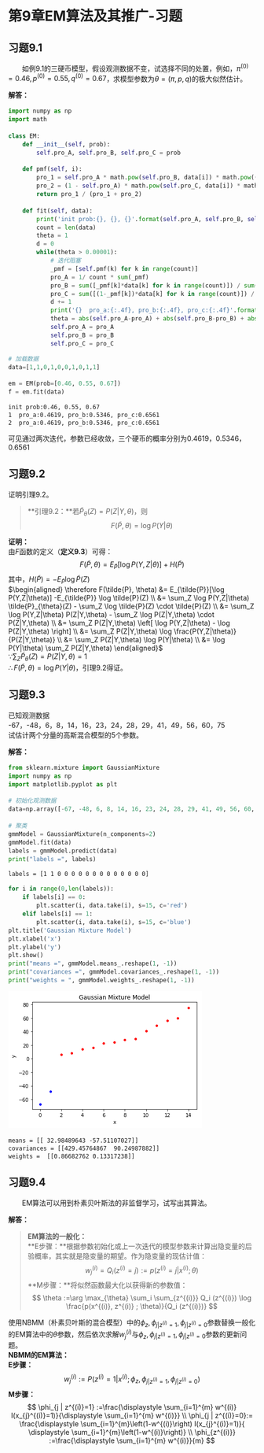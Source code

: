 # 第9章EM算法及其推广-习题
## 习题9.1

&emsp;&emsp;如例9.1的三硬币模型，假设观测数据不变，试选择不同的处置，例如，$\pi^{(0)}=0.46,p^{(0)}=0.55,q^{(0)}=0.67$，求模型参数为$\theta=(\pi,p,q)$的极大似然估计。  

**解答：**

```python
import numpy as np
import math

class EM:
    def __init__(self, prob):
        self.pro_A, self.pro_B, self.pro_C = prob
        
    def pmf(self, i):
        pro_1 = self.pro_A * math.pow(self.pro_B, data[i]) * math.pow((1-self.pro_B), 1-data[i])
        pro_2 = (1 - self.pro_A) * math.pow(self.pro_C, data[i]) * math.pow((1-self.pro_C), 1-data[i])
        return pro_1 / (pro_1 + pro_2)
    
    def fit(self, data):
        print('init prob:{}, {}, {}'.format(self.pro_A, self.pro_B, self.pro_C))
        count = len(data)
        theta = 1
        d = 0
        while(theta > 0.00001):
            # 迭代阻塞
            _pmf = [self.pmf(k) for k in range(count)]
            pro_A = 1/ count * sum(_pmf)
            pro_B = sum([_pmf[k]*data[k] for k in range(count)]) / sum([_pmf[k] for k in range(count)])
            pro_C = sum([(1-_pmf[k])*data[k] for k in range(count)]) / sum([(1-_pmf[k]) for k in range(count)])
            d += 1
            print('{}  pro_a:{:.4f}, pro_b:{:.4f}, pro_c:{:.4f}'.format(d, pro_A, pro_B, pro_C))
            theta = abs(self.pro_A-pro_A) + abs(self.pro_B-pro_B) + abs(self.pro_C-pro_C)
            self.pro_A = pro_A
            self.pro_B = pro_B
            self.pro_C = pro_C
```


```python
# 加载数据
data=[1,1,0,1,0,0,1,0,1,1]

em = EM(prob=[0.46, 0.55, 0.67])
f = em.fit(data)
```

    init prob:0.46, 0.55, 0.67
    1  pro_a:0.4619, pro_b:0.5346, pro_c:0.6561
    2  pro_a:0.4619, pro_b:0.5346, pro_c:0.6561
    

可见通过两次迭代，参数已经收敛，三个硬币的概率分别为0.4619，0.5346，0.6561

## 习题9.2
证明引理9.2。

> **引理9.2：**若$\tilde{P}_{\theta}(Z)=P(Z | Y, \theta)$，则$$F(\tilde{P}, \theta)=\log P(Y|\theta)$$

**证明：**  
由$F$函数的定义（**定义9.3**）可得：$$F(\tilde{P}, \theta)=E_{\tilde{P}}[\log P(Y,Z|\theta)] + H(\tilde{P})$$其中，$H(\tilde{P})=-E_{\tilde{P}} \log \tilde{P}(Z)$  
$\begin{aligned}
\therefore F(\tilde{P}, \theta) 
&= E_{\tilde{P}}[\log P(Y,Z|\theta)] -E_{\tilde{P}} \log \tilde{P}(Z) \\
&= \sum_Z \log P(Y,Z|\theta) \tilde{P}_{\theta}(Z) - \sum_Z \log \tilde{P}(Z) \cdot \tilde{P}(Z) \\
&= \sum_Z \log P(Y,Z|\theta) P(Z|Y,\theta) -  \sum_Z \log P(Z|Y,\theta) \cdot P(Z|Y,\theta) \\
&= \sum_Z P(Z|Y,\theta) \left[ \log P(Y,Z|\theta) - \log P(Z|Y,\theta) \right] \\
&= \sum_Z P(Z|Y,\theta) \log \frac{P(Y,Z|\theta)}{P(Z|Y,\theta)} \\
&= \sum_Z P(Z|Y,\theta) \log P(Y|\theta) \\
&= \log P(Y|\theta) \sum_Z P(Z|Y,\theta)
\end{aligned}$  
$\displaystyle \because \sum_Z \tilde{P}_{\theta}(Z) = P(Z|Y, \theta) = 1$  
$\therefore F(\tilde{P}, \theta) = \log P(Y|\theta)$，引理9.2得证。

## 习题9.3
已知观测数据  
-67，-48，6，8，14，16，23，24，28，29，41，49，56，60，75  
试估计两个分量的高斯混合模型的5个参数。

**解答：**


```python
from sklearn.mixture import GaussianMixture
import numpy as np
import matplotlib.pyplot as plt

# 初始化观测数据
data=np.array([-67, -48, 6, 8, 14, 16, 23, 24, 28, 29, 41, 49, 56, 60, 75]).reshape(-1, 1)

# 聚类
gmmModel = GaussianMixture(n_components=2)
gmmModel.fit(data)
labels = gmmModel.predict(data)
print("labels =", labels)
```

    labels = [1 1 0 0 0 0 0 0 0 0 0 0 0 0 0]
    


```python
for i in range(0,len(labels)):
    if labels[i] == 0:
        plt.scatter(i, data.take(i), s=15, c='red')
    elif labels[i] == 1:
        plt.scatter(i, data.take(i), s=15, c='blue')
plt.title('Gaussian Mixture Model')
plt.xlabel('x')
plt.ylabel('y')
plt.show()
print("means =", gmmModel.means_.reshape(1, -1))
print("covariances =", gmmModel.covariances_.reshape(1, -1))
print("weights = ", gmmModel.weights_.reshape(1, -1))
```


![png](output_8_0.png)


    means = [[ 32.98489643 -57.51107027]]
    covariances = [[429.45764867  90.24987882]]
    weights =  [[0.86682762 0.13317238]]
    

## 习题9.4
&emsp;&emsp;EM算法可以用到朴素贝叶斯法的非监督学习，试写出其算法。

**解答：** 
> **EM算法的一般化：**  
**E步骤：**根据参数初始化或上一次迭代的模型参数来计算出隐变量的后验概率，其实就是隐变量的期望。作为隐变量的现估计值：$$w_j^{(i)}=Q_{i}(z^{(i)}=j) := p(z^{(i)}=j | x^{(i)} ; \theta)$$
**M步骤：**将似然函数最大化以获得新的参数值：$$
\theta :=\arg \max_{\theta} \sum_i \sum_{z^{(i)}} Q_i (z^{(i)}) \log \frac{p(x^{(i)}, z^{(i)} ; \theta)}{Q_i (z^{(i)})}
$$  

使用NBMM（朴素贝叶斯的混合模型）中的$\phi_z,\phi_{j|z^{(i)}=1},\phi_{j|z^{(i)}=0}$参数替换一般化的EM算法中的$\theta$参数，然后依次求解$w_j^{(i)}$与$\phi_z,\phi_{j|z^{(i)}=1},\phi_{j|z^{(i)}=0}$参数的更新问题。  
**NBMM的EM算法：**  
**E步骤：**  
$$w_j^{(i)}:=P\left(z^{(i)}=1 | x^{(i)} ; \phi_z, \phi_{j | z^{(i)}=1}, \phi_{j | z^{(i)}=0}\right)$$
**M步骤：**
$$
\phi_{j | z^{(i)}=1} :=\frac{\displaystyle \sum_{i=1}^{m} w^{(i)} I(x_{j}^{(i)}=1)}{\displaystyle \sum_{i=1}^{m} w^{(i)}} \\ 
\phi_{j | z^{(i)}=0}:= \frac{\displaystyle  \sum_{i=1}^{m}\left(1-w^{(i)}\right) I(x_{j}^{(i)}=1)}{ \displaystyle \sum_{i=1}^{m}\left(1-w^{(i)}\right)} \\ 
\phi_{z^{(i)}} :=\frac{\displaystyle \sum_{i=1}^{m} w^{(i)}}{m} 
$$   
